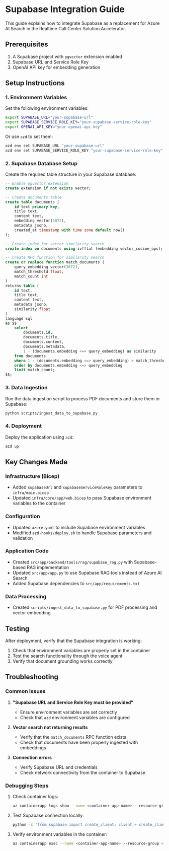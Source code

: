 # Supabase Integration Guide

This guide explains how to integrate Supabase as a replacement for Azure AI Search in the Realtime Call Center Solution Accelerator.

## Prerequisites

1. A Supabase project with `pgvector` extension enabled
2. Supabase URL and Service Role Key
3. OpenAI API key for embedding generation

## Setup Instructions

### 1. Environment Variables

Set the following environment variables:

```bash
export SUPABASE_URL="your-supabase-url"
export SUPABASE_SERVICE_ROLE_KEY="your-supabase-service-role-key"
export OPENAI_API_KEY="your-openai-api-key"
```

Or use `azd` to set them:

```bash
azd env set SUPABASE_URL "your-supabase-url"
azd env set SUPABASE_SERVICE_ROLE_KEY "your-supabase-service-role-key"
```

### 2. Supabase Database Setup

Create the required table structure in your Supabase database:

```sql
-- Enable pgvector extension
create extension if not exists vector;

-- Create documents table
create table documents (
    id text primary key,
    title text,
    content text,
    embedding vector(3072),
    metadata jsonb,
    created_at timestamp with time zone default now()
);

-- Create index for vector similarity search
create index on documents using ivfflat (embedding vector_cosine_ops);

-- Create RPC function for similarity search
create or replace function match_documents (
    query_embedding vector(3072),
    match_threshold float,
    match_count int
)
returns table (
    id text,
    title text,
    content text,
    metadata jsonb,
    similarity float
)
language sql
as $$
    select
        documents.id,
        documents.title,
        documents.content,
        documents.metadata,
        1 - (documents.embedding <=> query_embedding) as similarity
    from documents
    where 1 - (documents.embedding <=> query_embedding) > match_threshold
    order by documents.embedding <=> query_embedding
    limit match_count;
$$;
```

### 3. Data Ingestion

Run the data ingestion script to process PDF documents and store them in Supabase:

```bash
python scripts/ingest_data_to_supabase.py
```

### 4. Deployment

Deploy the application using `azd`:

```bash
azd up
```

## Key Changes Made

### Infrastructure (Bicep)
- Added `supabaseUrl` and `supabaseServiceRoleKey` parameters to `infra/main.bicep`
- Updated `infra/core/app/web.bicep` to pass Supabase environment variables to the container

### Configuration
- Updated `azure.yaml` to include Supabase environment variables
- Modified `azd-hooks/deploy.sh` to handle Supabase parameters and validation

### Application Code
- Created `src/app/backend/tools/rag/supabase_rag.py` with Supabase-based RAG implementation
- Updated `src/app/app.py` to use Supabase RAG tools instead of Azure AI Search
- Added Supabase dependencies to `src/app/requirements.txt`

### Data Processing
- Created `scripts/ingest_data_to_supabase.py` for PDF processing and vector embedding

## Testing

After deployment, verify that the Supabase integration is working:

1. Check that environment variables are properly set in the container
2. Test the search functionality through the voice agent
3. Verify that document grounding works correctly

## Troubleshooting

### Common Issues

1. **"Supabase URL and Service Role Key must be provided"**
   - Ensure environment variables are set correctly
   - Check that `azd` environment variables are configured

2. **Vector search not returning results**
   - Verify that the `match_documents` RPC function exists
   - Check that documents have been properly ingested with embeddings

3. **Connection errors**
   - Verify Supabase URL and credentials
   - Check network connectivity from the container to Supabase

### Debugging Steps

1. Check container logs:
   ```bash
   az containerapp logs show --name <container-app-name> --resource-group <resource-group>
   ```

2. Test Supabase connection locally:
   ```bash
   python -c "from supabase import create_client; client = create_client('url', 'key'); print(client.table('documents').select('*').execute())"
   ```

3. Verify environment variables in the container:
   ```bash
   az containerapp exec --name <container-app-name> --resource-group <resource-group> --command "printenv"
